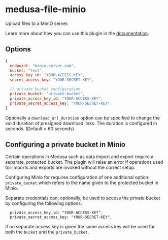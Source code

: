 # medusa-file-minio

Upload files to a MinIO server.

Learn more about how you can use this plugin in the [documentation](https://docs.medusajs.com/add-plugins/minio).

## Options

```js
{
  endpoint: "minio.server.com",
  bucket: "test",
  access_key_id: "YOUR-ACCESS-KEY",
  secret_access_key: "YOUR-SECRET-KEY",

  // private bucket configuration
  private_bucket: 'private-bucket',
  private_access_key_id: "YOUR-ACCESS-KEY",
  private_secret_access_key: "YOUR-SECRET-KEY",
}
```

Optionally a `download_url_duration` option can be specified to change the valid duration of presigned download links. The duration is configured in seconds. (Default = 60 seconds)

## Configuring a private bucket in Minio

Certain operations in Medusa such as data import and export require a separate, protected bucket. The plugin will raise an error if operations used for imports and exports are invoked without the correct setup.

Configuring Minio for requires configuration of one additional option: `private_bucket` which refers to the name given to the protected bucket in Minio.

Separate credentials can, optionally, be used to access the private bucket by configuring the following options:

```
  private_access_key_id: "YOUR-ACCESS-KEY",
  private_secret_access_key: "YOUR-SECRET-KEY",
```

If no separate access key is given the same access key will be used for both the `bucket` and the `private_bucket`.
